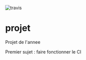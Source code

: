 ![travis](https://travis-ci.org/MARui22/projet.svg?branch=master)

# projet
Projet de l'annee

Premier sujet : faire fonctionner le CI
